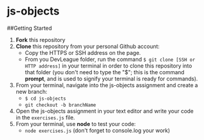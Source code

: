 # js-objects

##Getting Started
1. **Fork** this repository
2. **Clone** this repository from your personal Github account:
    - Copy the HTTPS or SSH address on the page.
    - From you DevLeague folder, run the command `$ git clone [SSH or HTTP address]` in your terminal in order to clone this repository into that folder 
      (you don't need to type the "$"; this is the command __prompt__, and is used to signify your terminal is ready for commands).
3. From your terminal, navigate into the js-objects assignment and create a new branch:
    - `$ cd js-objects`
    - `git checkout -b branchName`
4. Open the js-objects assignment in your text editor and write your code in the `exercises.js` file.
5. From your terminal, use __node__ to test your code:
   - `node exercises.js` (don't forget to console.log your work)
